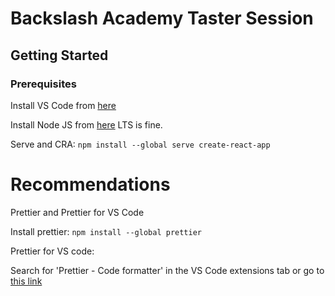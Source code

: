 # Backslash Academy Taster Session

## Getting Started

### Prerequisites

Install VS Code from [here](https://code.visualstudio.com/)

Install Node JS from [here](https://nodejs.org/en/)
LTS is fine.

Serve and CRA:
`npm install --global serve create-react-app`

# Recommendations

Prettier and Prettier for VS Code

Install prettier:
`npm install --global prettier`

Prettier for VS code:

Search for 'Prettier - Code formatter' in the VS Code extensions tab or go to [this link](https://marketplace.visualstudio.com/items?itemName=esbenp.prettier-vscode)
